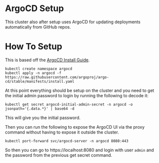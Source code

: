 # ArgoCD Setup
This cluster also after setup uses ArgoCD for updating deployments automatically from GitHub repos.

# How To Setup
This is based off the [ArgoCD Install Guide](https://argo-cd.readthedocs.io/en/stable/getting_started/#1-install-argo-cd).

```
kubectl create namespace argocd
kubectl apply -n argocd -f https://raw.githubusercontent.com/argoproj/argo-cd/stable/manifests/install.yaml

```

At this point everything should be setup on the cluster and you need to get the initial admin password to login by running the following to decode it:

`kubectl get secret argocd-initial-admin-secret -n argocd -o jsonpath='{.data.*}' | base64 -d`

This will give you the initial password.

Then you can run the following to expose the ArgoCD UI via the proxy command without having to expose it outside the cluster.

`kubectl port-forward svc/argocd-server -n argocd 8080:443`

So then you can go to https://localhost:8080 and login with user `admin` and the password from the previous get secret command.